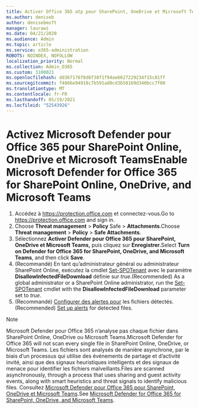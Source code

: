 ```yaml
---
title: Activer Office 365 atp pour SharePoint, OneDrive et Microsoft Teams
ms.author: deniseb
author: denisebmsft
manager: laurawi
ms.date: 04/21/2020
ms.audience: Admin
ms.topic: article
ms.service: o365-administration
ROBOTS: NOINDEX, NOFOLLOW
localization_priority: Normal
ms.collection: Admin_O365
ms.custom: 3100021
ms.openlocfilehash: dd367176f8d6f38f1f94ae6627229234f15c81ff
ms.sourcegitcommit: f4866e94918c7b591ad0cd3b58169d340bcc7f00
ms.translationtype: MT
ms.contentlocale: fr-FR
ms.lasthandoff: 05/19/2021
ms.locfileid: "52543926"
---
```

# <a name="enable-microsoft-defender-for-office-365-for-sharepoint-online-onedrive-and-microsoft-teams"></a><span data-ttu-id="c1ad6-102">Activez Microsoft Defender pour Office 365 pour SharePoint Online, OneDrive et Microsoft Teams</span><span class="sxs-lookup"><span data-stu-id="c1ad6-102">Enable Microsoft Defender for Office 365 for SharePoint Online, OneDrive, and Microsoft Teams</span></span>

1. <span data-ttu-id="c1ad6-103">Accédez à https://protection.office.com et connectez-vous.</span><span class="sxs-lookup"><span data-stu-id="c1ad6-103">Go to https://protection.office.com and sign in.</span></span>
2. <span data-ttu-id="c1ad6-104">Choose **Threat management**  >  **Policy** Safe  >  **Attachments**.</span><span class="sxs-lookup"><span data-stu-id="c1ad6-104">Choose **Threat management** > **Policy** > **Safe Attachments**.</span></span>
3. <span data-ttu-id="c1ad6-105">Sélectionnez **Activer Defender pour Office 365 pour SharePoint, OneDrive et Microsoft Teams,** puis cliquez sur **Enregistrer.**</span><span class="sxs-lookup"><span data-stu-id="c1ad6-105">Select **Turn on Defender for Office 365 for SharePoint, OneDrive, and Microsoft Teams**, and then click **Save**.</span></span>
4. <span data-ttu-id="c1ad6-106">(Recommandé) En tant qu’administrateur général ou administrateur SharePoint Online, exécutez la cmdlet [Set-SPOTenant](/powershell/module/sharepoint-online/Set-SPOTenant?view=sharepoint-ps) avec le paramètre **DisallowInfectedFileDownload** définie sur *true*.</span><span class="sxs-lookup"><span data-stu-id="c1ad6-106">(Recommended) As a global administrator or a SharePoint Online administrator, run the [Set-SPOTenant](/powershell/module/sharepoint-online/Set-SPOTenant?view=sharepoint-ps) cmdlet with the **DisallowInfectedFileDownload** parameter set to *true*.</span></span>
5. <span data-ttu-id="c1ad6-107">(Recommandé) [Configurer des alertes pour](/microsoft-365/security/office-365-security/turn-on-atp-for-spo-odb-and-teams#set-up-alerts-for-detected-files) les fichiers détectés.</span><span class="sxs-lookup"><span data-stu-id="c1ad6-107">(Recommended) [Set up alerts](/microsoft-365/security/office-365-security/turn-on-atp-for-spo-odb-and-teams#set-up-alerts-for-detected-files) for detected files.</span></span>

> [!NOTE]
> <span data-ttu-id="c1ad6-108">Microsoft Defender pour Office 365 n’analyse pas chaque fichier dans SharePoint Online, OneDrive ou Microsoft Teams.</span><span class="sxs-lookup"><span data-stu-id="c1ad6-108">Microsoft Defender for Office 365 will not scan every single file in SharePoint Online, OneDrive, or Microsoft Teams.</span></span> <span data-ttu-id="c1ad6-109">Les fichiers sont analysés de manière asynchrone, par le biais d’un processus qui utilise des événements de partage et d’activité invité, ainsi que des signaux heuristiques intelligents et des signaux de menace pour identifier les fichiers malveillants.</span><span class="sxs-lookup"><span data-stu-id="c1ad6-109">Files are scanned asynchronously, through a process that uses sharing and guest activity events, along with smart heuristics and threat signals to identify malicious files.</span></span> <span data-ttu-id="c1ad6-110">Consultez [Microsoft Defender pour Office 365 pour SharePoint, OneDrive et Microsoft Teams](/microsoft-365/security/office-365-security/atp-for-spo-odb-and-teams).</span><span class="sxs-lookup"><span data-stu-id="c1ad6-110">See [Microsoft Defender for Office 365 for SharePoint, OneDrive, and Microsoft Teams](/microsoft-365/security/office-365-security/atp-for-spo-odb-and-teams).</span></span>